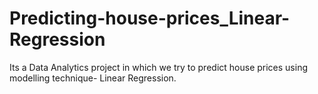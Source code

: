 # Predicting-house-prices_Linear-Regression

Its a Data Analytics project in which we try to predict house prices using modelling technique- Linear Regression.
